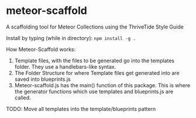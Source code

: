 # meteor-scaffold
A scaffolding tool for Meteor Collections using the ThriveTide Style Guide

Install by typing (while in directory):
`npm install -g .`


How Meteor-Scaffold works:

1. Template files, with the files to be generated go into the templates folder. They use a handlebars-like syntax.
2. The Folder Structure for where Template files get generated into are saved into blueprints.js
3. Meteor-scaffold.js has the main() function of this package. This is where the generator functions which use templates and blueprints.js are called.

TODO:
Move all templates into the template/blueprints pattern
